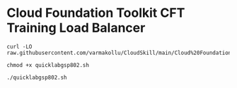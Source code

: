 # Cloud Foundation Toolkit CFT Training Load Balancer

```
curl -LO raw.githubusercontent.com/varmakollu/CloudSkill/main/Cloud%20Foundation%20Toolkit%20CFT%20Training%20Load%20Balancer/quicklabgsp802.sh

chmod +x quicklabgsp802.sh

./quicklabgsp802.sh

```
